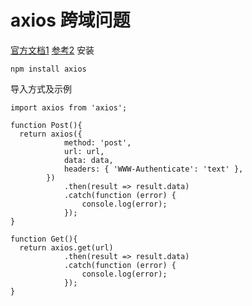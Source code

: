 # axios 跨域问题
[官方文档1](https://www.kancloud.cn/yunye/axios/234845)
[参考2](https://www.cnblogs.com/Upton/p/6180512.html)
安装
```
npm install axios
```
导入方式及示例
```
import axios from 'axios';

function Post(){
  return axios({
            method: 'post',
            url: url,
            data: data,
            headers: { 'WWW-Authenticate': 'text' },
        })
            .then(result => result.data)
            .catch(function (error) {
                console.log(error);
            });
}

function Get(){
  return axios.get(url)
            .then(result => result.data)
            .catch(function (error) {
                console.log(error);
            });
}

```


